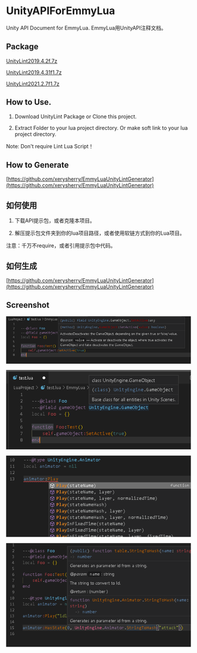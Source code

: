 # UnityAPIForEmmyLua

Unity API Document for EmmyLua. EmmyLua用UnityAPI注释文档。

## Package

[UnityLint2019.4.2f.7z](https://github.com/xerysherry/UnityAPIForEmmyLua/raw/main/Packages/UnityLint2019.4.2f.7z)

[UnityLint2019.4.31f1.7z](https://github.com/xerysherry/UnityAPIForEmmyLua/raw/main/Packages/UnityLint2019.4.31f1.7z)

[UnityLint2021.2.7f1.7z](https://github.com/xerysherry/UnityAPIForEmmyLua/raw/main/Packages/UnityLint2021.2.7f1.7z)

## How to Use.

1. Download UnityLint Package or Clone this project.

2. Extract Folder to your lua project directory. Or make soft link to your lua project directory.

Note: Don't require Lint Lua Script！

## How to Generate

[https://github.com/xerysherry/EmmyLuaUnityLintGenerator](https://github.com/xerysherry/EmmyLuaUnityLintGenerator)

## 如何使用

1. 下载API提示包，或者克隆本项目。

2. 解压提示包文件夹到你的lua项目路径，或者使用软链方式到你的Lua项目。

注意：千万不require，或者引用提示包中代码。

## 如何生成

[https://github.com/xerysherry/EmmyLuaUnityLintGenerator](https://github.com/xerysherry/EmmyLuaUnityLintGenerator)


## Screenshot

![](./Screenshot/example1.png)

![](./Screenshot/example2.png)

![](./Screenshot/example4.png)

![](./Screenshot/example5.png)